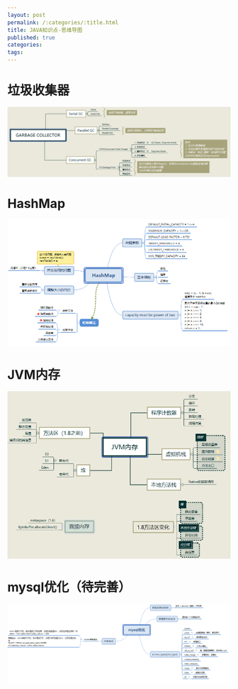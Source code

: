 ```yaml
---
layout: post
permalink: /:categories/:title.html
title: JAVA知识点-思维导图
published: true
categories:
tags:
---
```

# 垃圾收集器

![垃圾收集器](/images/mindMap/garbage_collector.png)

# HashMap

![HashMap](/images/mindMap/hashmap.png)

# JVM内存

![JVM内存](/images/mindMap/jvm_memory.png)

# mysql优化（待完善）

![mysql优化](/images/mindMap/mysql_optimal.png)

